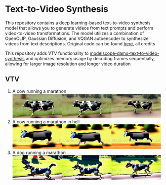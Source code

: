 # Text-to-Video Synthesis

This repository contains a deep learning-based text-to-video synthesis model that allows you to generate videos from text prompts and perform video-to-video transformations. The model utilizes a combination of OpenCLIP, Gaussian Diffusion, and VQGAN autoencoder to synthesize videos from text descriptions. Original code can be found [here](https://huggingface.co/damo-vilab/modelscope-damo-text-to-video-synthesis), all credits 


This repository adds VTV functionality to [modelscope-damo-text-to-video-synthesis](https://huggingface.co/damo-vilab/modelscope-damo-text-to-video-synthesis) and optimizes memory usage by decoding frames sequentially,
allowing for larger image resolution and longer video duration

## VTV

1. A cow running a marathon
![](samples/cow.png?raw=true)
2. A cow running a marathon in hell
![](samples/hell_cow.png?raw=true)
3. A dog running a marathon
![](samples/dog.png?raw=true)
